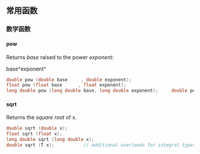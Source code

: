 ## 常用函数



### 数学函数



#### pow

Returns *base* raised to the power *exponent*:

base^exponent^

```c++
double pow (double base     , double exponent);      
float pow (float base      , float exponent);
long double pow (long double base, long double exponent);     double pow (Type1 base      , Type2 exponent);        // additional overloads
```





#### sqrt

Returns the *square root* of x.

```c
double sqrt (double x);      
float sqrt (float x);
long double sqrt (long double x);     
double sqrt (T x);           // additional overloads for integral types
```

